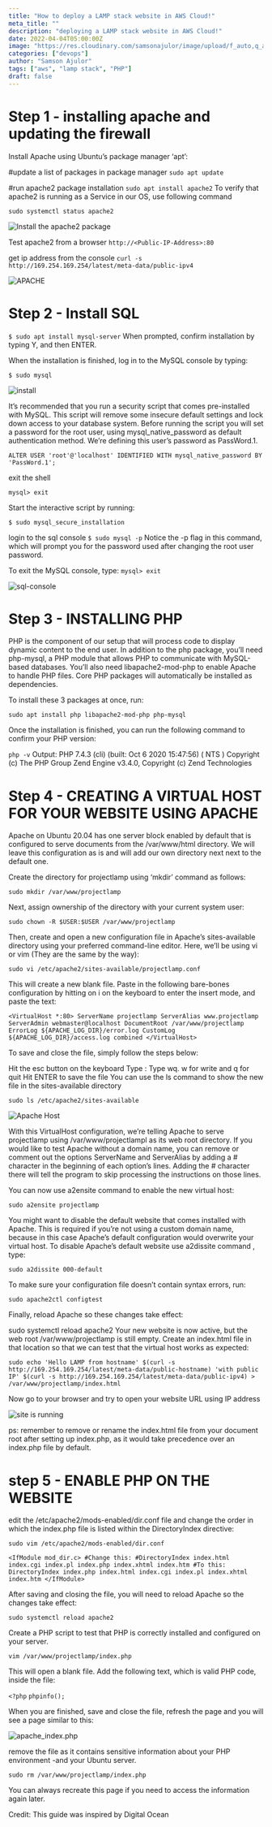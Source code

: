```yaml
---
title: "How to deploy a LAMP stack website in AWS Cloud!"
meta_title: ""
description: "deploying a LAMP stack website in AWS Cloud!"
date: 2022-04-04T05:00:00Z
image: "https://res.cloudinary.com/samsonajulor/image/upload/f_auto,q_auto/v1/algofanatics_assets/assets/blog/xyruli9slbwtazplckgs"
categories: ["devops"]
author: "Samson Ajulor"
tags: ["aws", "lamp stack", "PHP"]
draft: false
---
```


# Step 1 - installing apache and updating the firewall

Install Apache using Ubuntu’s package manager ‘apt’:

#update a list of packages in package manager
`sudo apt update`

#run apache2 package installation
`sudo apt install apache2`
To verify that apache2 is running as a Service in our OS, use following command

`sudo systemctl status apache2`

![Install the apache2 package](https://res.cloudinary.com/samsonajulor/image/upload/f_auto,q_auto/v1/algofanatics_assets/assets/blog/deploy-lamp/skflvaslnmhg7rbbsvnu)

Test apache2 from a browser
`http://<Public-IP-Address>:80`

get ip address from the console
`curl -s http://169.254.169.254/latest/meta-data/public-ipv4`

![APACHE](https://res.cloudinary.com/samsonajulor/image/upload/f_auto,q_auto/v1/algofanatics_assets/assets/blog/deploy-lamp/skflvaslnmhg7rbbsvnu)

# Step 2 - Install SQL
`$ sudo apt install mysql-server`
When prompted, confirm installation by typing Y, and then ENTER.

When the installation is finished, log in to the MySQL console by typing:

`$ sudo mysql`

![install](https://res.cloudinary.com/samsonajulor/image/upload/f_auto,q_auto/v1/algofanatics_assets/assets/blog/deploy-lamp/vh8k0yqudadj8escylqr)

It’s recommended that you run a security script that comes pre-installed with MySQL. This script will remove some insecure default settings and lock down access to your database system. Before running the script you will set a password for the root user, using mysql_native_password as default authentication method. We’re defining this user’s password as PassWord.1.

`ALTER USER 'root'@'localhost' IDENTIFIED WITH mysql_native_password BY 'PassWord.1';`

exit the shell

`mysql> exit`

Start the interactive script by running:

`$ sudo mysql_secure_installation`

login to the sql console
`$ sudo mysql -p`
Notice the -p flag in this command, which will prompt you for the password used after changing the root user password.

To exit the MySQL console, type:
`mysql> exit`

![sql-console](https://res.cloudinary.com/samsonajulor/image/upload/f_auto,q_auto/v1/algofanatics_assets/assets/blog/deploy-lamp/vh8k0yqudadj8escylqr)

# Step 3 - INSTALLING PHP
PHP is the component of our setup that will process code to display dynamic content to the end user. In addition to the php package, you’ll need php-mysql, a PHP module that allows PHP to communicate with MySQL-based databases. You’ll also need libapache2-mod-php to enable Apache to handle PHP files. Core PHP packages will automatically be installed as dependencies.

To install these 3 packages at once, run:

`sudo apt install php libapache2-mod-php php-mysql`

Once the installation is finished, you can run the following command to confirm your PHP version:

`php -v`
Output: PHP 7.4.3 (cli) (built: Oct  6 2020 15:47:56) ( NTS )
Copyright (c) The PHP Group
Zend Engine v3.4.0, Copyright (c) Zend Technologies

# Step 4 - CREATING A VIRTUAL HOST FOR YOUR WEBSITE USING APACHE
Apache on Ubuntu 20.04 has one server block enabled by default that is configured to serve documents from the /var/www/html directory.
We will leave this configuration as is and will add our own directory next next to the default one.

Create the directory for projectlamp using ‘mkdir’ command as follows:

`sudo mkdir /var/www/projectlamp`

Next, assign ownership of the directory with your current system user:

 `sudo chown -R $USER:$USER /var/www/projectlamp`

Then, create and open a new configuration file in Apache’s sites-available directory using your preferred command-line editor. Here, we’ll be using vi or vim (They are the same by the way):

`sudo vi /etc/apache2/sites-available/projectlamp.conf`

This will create a new blank file. Paste in the following bare-bones configuration by hitting on i on the keyboard to enter the insert mode, and paste the text:

`<VirtualHost *:80>
    ServerName projectlamp
    ServerAlias www.projectlamp 
    ServerAdmin webmaster@localhost
    DocumentRoot /var/www/projectlamp
    ErrorLog ${APACHE_LOG_DIR}/error.log
    CustomLog ${APACHE_LOG_DIR}/access.log combined
</VirtualHost>`

To save and close the file, simply follow the steps below:

Hit the esc button on the keyboard
Type :
Type wq. w for write and q for quit
Hit ENTER to save the file
You can use the ls command to show the new file in the sites-available directory

`sudo ls /etc/apache2/sites-available`

![Apache Host](https://res.cloudinary.com/samsonajulor/image/upload/f_auto,q_auto/v1/algofanatics_assets/assets/blog/deploy-lamp/ku9aguddn7hmaj3ug1iu)

With this VirtualHost configuration, we’re telling Apache to serve projectlamp using /var/www/projectlampl as its web root directory. If you would like to test Apache without a domain name, you can remove or comment out the options ServerName and ServerAlias by adding a # character in the beginning of each option’s lines. Adding the # character there will tell the program to skip processing the instructions on those lines.

You can now use a2ensite command to enable the new virtual host:

`sudo a2ensite projectlamp`

You might want to disable the default website that comes installed with Apache. This is required if you’re not using a custom domain name, because in this case Apache’s default configuration would overwrite your virtual host. To disable Apache’s default website use a2dissite command , type:

`sudo a2dissite 000-default`

To make sure your configuration file doesn’t contain syntax errors, run:

`sudo apache2ctl configtest`

Finally, reload Apache so these changes take effect:

sudo systemctl reload apache2
Your new website is now active, but the web root /var/www/projectlamp is still empty. Create an index.html file in that location so that we can test that the virtual host works as expected:

`sudo echo 'Hello LAMP from hostname' $(curl -s http://169.254.169.254/latest/meta-data/public-hostname) 'with public IP' $(curl -s http://169.254.169.254/latest/meta-data/public-ipv4) > /var/www/projectlamp/index.html`

Now go to your browser and try to open your website URL using IP address

![site is running](https://res.cloudinary.com/samsonajulor/image/upload/f_auto,q_auto/v1/algofanatics_assets/assets/blog/deploy-lamp/jucmzw3kyqipb4xreemn)

ps: remember to remove or rename the index.html file from your document root after setting up index.php, as it would take precedence over an index.php file by default.

# step 5 - ENABLE PHP ON THE WEBSITE
edit the /etc/apache2/mods-enabled/dir.conf file and change the order in which the index.php file is listed within the DirectoryIndex directive:

`sudo vim /etc/apache2/mods-enabled/dir.conf`

`<IfModule mod_dir.c>
        #Change this:
        #DirectoryIndex index.html index.cgi index.pl index.php index.xhtml index.htm
        #To this:
        DirectoryIndex index.php index.html index.cgi index.pl index.xhtml index.htm
</IfModule>`

After saving and closing the file, you will need to reload Apache so the changes take effect:

`sudo systemctl reload apache2`

Create a PHP script to test that PHP is correctly installed and configured on your server.

`vim /var/www/projectlamp/index.php`

This will open a blank file. Add the following text, which is valid PHP code, inside the file:

`<?php`
`phpinfo();`

When you are finished, save and close the file, refresh the page and you will see a page similar to this:

![apache_index.php](https://res.cloudinary.com/samsonajulor/image/upload/f_auto,q_auto/v1/algofanatics_assets/assets/blog/deploy-lamp/tms1qmjldzwc5f7mtkl0)


remove the file as it contains sensitive information about your PHP environment -and your Ubuntu server.

`sudo rm /var/www/projectlamp/index.php`

You can always recreate this page if you need to access the information again later.

Credit: This guide was inspired by Digital Ocean

